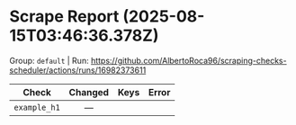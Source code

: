 # Scrape Report (2025-08-15T03:46:36.378Z)

Group: `default`  |  Run: https://github.com/AlbertoRoca96/scraping-checks-scheduler/actions/runs/16982373611

| Check | Changed | Keys | Error |
|---|:---:|:--|:--|
| `example_h1` | — |  |  |
